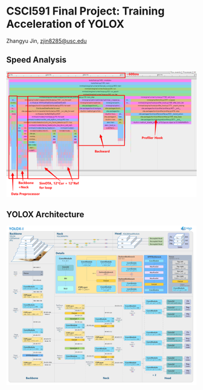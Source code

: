 # CSCI591 Final Project: Training Acceleration of YOLOX

Zhangyu Jin, zjin8285@usc.edu

## Speed Analysis

![](src_speed_analysis.png)

## YOLOX Architecture

![](yolox_architecture.png)

